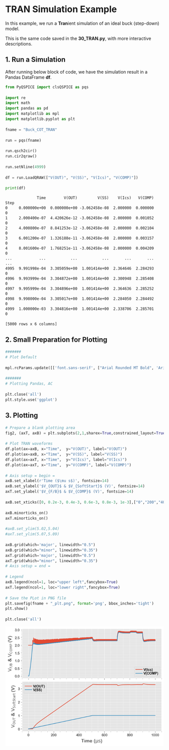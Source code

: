 # TRAN Simulation Example

In this example, we run a **Tran**ient simulation of an ideal buck (step-down) model.

This is the same code saved in the **30_TRAN.py**, with more interactive descriptions.

## 1. Run a Simulation

After running below block of code, we have the simulation result in a Pandas DataFrame **df**.


```python
from PyQSPICE import clsQSPICE as pqs

import re
import math
import pandas as pd
import matplotlib as mpl
import matplotlib.pyplot as plt

fname = "Buck_COT_TRAN"

run = pqs(fname)

run.qsch2cir()
run.cir2qraw()

run.setNline(4999)

df = run.LoadQRAW(["V(OUT)", "V(SS)", "V(Ics)", "V(COMP)"])

print(df)
```

                  Time        V(OUT)         V(SS)    V(Ics)   V(COMP)  Step
    0     0.000000e+00  0.000000e+00 -3.062458e-08  2.000000  0.000000     0
    1     2.000400e-07  4.420626e-12 -3.062458e-08  2.000000  0.001052     0
    2     4.000800e-07  8.841253e-12 -3.062458e-08  2.000000  0.002104     0
    3     6.001200e-07  1.326188e-11 -3.062458e-08  2.000000  0.003157     0
    4     8.001600e-07  1.768251e-11 -3.062458e-08  2.000000  0.004209     0
    ...            ...           ...           ...       ...       ...   ...
    4995  9.991998e-04  3.305059e+00  1.001414e+00  2.364646  2.284293     0
    4996  9.993999e-04  3.304872e+00  1.001414e+00  2.300948  2.285408     0
    4997  9.995999e-04  3.304896e+00  1.001414e+00  2.364636  2.285252     0
    4998  9.998000e-04  3.305017e+00  1.001414e+00  2.284050  2.284492     0
    4999  1.000000e-03  3.304816e+00  1.001414e+00  2.338706  2.285701     0
    
    [5000 rows x 6 columns]
    

## 2. Small Preparation for Plotting


```python
#######
# Plot Default

mpl.rcParams.update([['font.sans-serif', ["Arial Rounded MT Bold", 'Arial Unicode MS', 'Arial', 'sans-serif']], ["mathtext.default", "rm"], ["legend.labelspacing", 0.1], ["legend.columnspacing", 0.2], ["legend.handletextpad", 0.3], ['axes.formatter.useoffset', False], ['xtick.minor.visible', True], ['ytick.minor.visible', True], ['grid.linewidth', 1],["savefig.dpi", 300], ["axes.unicode_minus", False]])

#######
# Plotting Pandas, AC

plt.close('all')
plt.style.use('ggplot')
```

## 3. Plotting


```python
# Prepare a blank plotting area
fig2, (axT, axB) = plt.subplots(2,1,sharex=True,constrained_layout=True)

# Plot TRAN waveforms
df.plot(ax=axB, x="Time",  y="V(OUT)", label="V(OUT)")
df.plot(ax=axB, x="Time",  y="V(SS)", label="V(SS)")
df.plot(ax=axT, x="Time",  y="V(Ics)", label="V(Ics)")
df.plot(ax=axT, x="Time",  y="V(COMP)", label="V(COMP)")

# Axis setup = begin =
axB.set_xlabel(r'Time ($\mu s$)', fontsize=14)
axB.set_ylabel('$V_{OUT}$ & $V_{SoftStart}$ (V)', fontsize=14)
axT.set_ylabel('$V_{F/B}$ & $V_{COMP}$ (V)', fontsize=14)

axB.set_xticks([0, 0.2e-3, 0.4e-3, 0.6e-3, 0.8e-3, 1e-3],["0","200","400","600","800","1000"])

axB.minorticks_on()
axT.minorticks_on()

#axB.set_ylim(5.02,5.04)
#axT.set_ylim(5.07,5.09)

axB.grid(which='major', linewidth="0.5")
axB.grid(which="minor", linewidth="0.35")
axT.grid(which='major', linewidth="0.5")
axT.grid(which="minor", linewidth="0.35")
# Axis setup = end =

# Legend
axB.legend(ncol=1, loc="upper left",fancybox=True)
axT.legend(ncol=1, loc="lower right",fancybox=True)

# Save the PLot in PNG file
plt.savefig(fname + "_plt.png", format='png', bbox_inches='tight')
plt.show()

plt.close('all')
```


    
![](../../images/output_TRAN_0.png)
    

